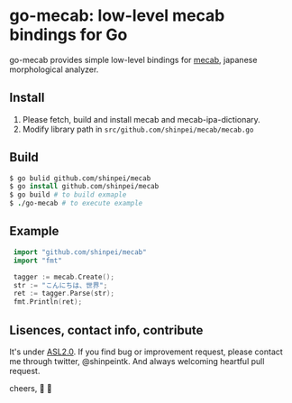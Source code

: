 # go-mecab: low-level mecab bindings for Go


go-mecab provides simple low-level bindings for [mecab](http://mecab.googlecode.com/svn/trunk/mecab/doc/index.html), japanese morphological analyzer.

## Install
1. Please fetch, build and install mecab and mecab-ipa-dictionary.
2. Modify library path in `src/github.com/shinpei/mecab/mecab.go`

## Build

```csh
$ go bulid github.com/shinpei/mecab
$ go install github.com/shinpei/mecab
$ go build # to build exmaple
$ ./go-mecab # to execute example
```
## Example

```go
 import "github.com/shinpei/mecab"
 import "fmt"

 tagger := mecab.Create();
 str := "こんにちは、世界";
 ret := tagger.Parse(str);
 fmt.Println(ret);
```

## Lisences, contact info, contribute
It's under [ASL2.0](http://www.apache.org/licenses/LICENSE-2.0). If you find bug or improvement request, please contact me through twitter, @shinpeintk. And always welcoming heartful pull request.

cheers, :sake: :moyai:

